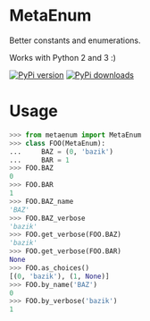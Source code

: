 MetaEnum
========

Better constants and enumerations.

Works with Python 2 and 3 :)

[![PyPi version](https://img.shields.io/pypi/v/MetaEnum.svg)](https://crate.io/packages/MetaEnum/)
[![PyPi downloads](https://img.shields.io/pypi/dm/MetaEnum.svg)](https://crate.io/packages/MetaEnum/)

Usage
=====
```python
>>> from metaenum import MetaEnum
>>> class FOO(MetaEnum):
...     BAZ = (0, 'bazik')
...     BAR = 1
>>> FOO.BAZ
0
>>> FOO.BAR
1
>>> FOO.BAZ_name
'BAZ'
>>> FOO.BAZ_verbose
'bazik'
>>> FOO.get_verbose(FOO.BAZ)
'bazik'
>>> FOO.get_verbose(FOO.BAR)
None
>>> FOO.as_choices()
[(0, 'bazik'), (1, None)]
>>> FOO.by_name('BAZ')
0
>>> FOO.by_verbose('bazik')
1
```

